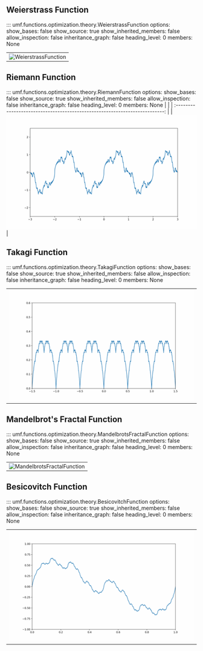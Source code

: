 ## Weierstrass Function

<!-- prettier-ignore -->
::: umf.functions.optimization.theory.WeierstrassFunction
    options:
        show_bases: false
        show_source: true
        show_inherited_members: false
        allow_inspection: false
        inheritance_graph: false
        heading_level: 0
        members: None

|                                                                       |
| :-------------------------------------------------------------------: |
| ![WeierstrassFunction](../../../extra/images/WeierstrassFunction.gif) |

## Riemann Function

<!-- prettier-ignore -->
::: umf.functions.optimization.theory.RiemannFunction
    options:
        show_bases: false
        show_source: true
        show_inherited_members: false
        allow_inspection: false
        inheritance_graph: false
        heading_level: 0
        members: None
|                                                                             |
| :-------------------------------------------------------------------------: |
| ![RiemannFunction](../../../extra/images/RiemannFunction.gif)  |

## Takagi Function

<!-- prettier-ignore -->
::: umf.functions.optimization.theory.TakagiFunction
    options:
        show_bases: false
        show_source: true
        show_inherited_members: false
        allow_inspection: false
        inheritance_graph: false
        heading_level: 0
        members: None

|                                                             |
| :---------------------------------------------------------: |
| ![TakagiFunction](../../../extra/images/TakagiFunction.gif) |

## Mandelbrot's Fractal Function

<!-- prettier-ignore -->
::: umf.functions.optimization.theory.MandelbrotsFractalFunction
    options:
        show_bases: false
        show_source: true
        show_inherited_members: false
        allow_inspection: false
        inheritance_graph: false
        heading_level: 0
        members: None

|                                                                                     |
| :---------------------------------------------------------------------------------: |
| ![MandelbrotsFractalFunction](../../../extra/images/MandelbrotsFractalFunction.gif) |

## Besicovitch Function

<!-- prettier-ignore -->
::: umf.functions.optimization.theory.BesicovitchFunction
    options:
        show_bases: false
        show_source: true
        show_inherited_members: false
        allow_inspection: false
        inheritance_graph: false
        heading_level: 0
        members: None

|                                                                       |
| :-------------------------------------------------------------------: |
| ![BesicovitchFunction](../../../extra/images/BesicovitchFunction.gif) |
